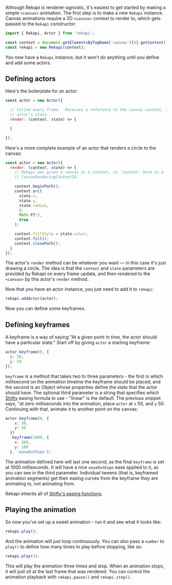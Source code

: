 Although Rekapi is renderer-agnostic, it's easiest to get started by making a
simple `<canvas>` animation.  The first step is to make a new `Rekapi`
instance.  Canvas animations require a 2D `<canvas>` context to render to,
which gets passed to the `Rekapi` constructor:

````javascript
import { Rekapi, Actor } from 'rekapi';

const context = document.getElementsByTagName('canvas')[0].getContext('2d');
const rekapi = new Rekapi(context);
````

You now have a `Rekapi` instance, but it won't do anything until you define and
add some actors.

## Defining actors

Here's the boilerplate for an actor:

````javascript
const actor = new Actor({

  // Called every frame.  Receives a reference to the canvas context, and the
  // actor's state.
  render: (context, state) => {

  }

});
````

Here's a more complete example of an actor that renders a circle to the canvas:

````javascript
const actor = new Actor({
  render: (context, state) => {
    // Rekapi was given a canvas as a context, so `context` here is a
    // CanvasRenderingContext2D.

    context.beginPath();
    context.arc(
      state.x,
      state.y,
      state.radius,
      0,
      Math.PI*2,
      true
    );

    context.fillStyle = state.color;
    context.fill();
    context.closePath();
  }
});
````

The actor's `render` method can be whatever you want — in this case it's just
drawing a circle.  The idea is that the `context` and `state` parameters are
provided by Rekapi on every frame update, and then rendered to the `<canvas>`
by this actor's `render` method.

Now that you have an actor instance, you just need to add it to `rekapi`:

````javascript
rekapi.addActor(actor);
````

Now you can define some keyframes.

## Defining keyframes

A keyframe is a way of saying "At a given point in time, the actor should have
a particular state."  Start off by giving `actor` a starting keyframe:

````javascript
actor.keyframe(0, {
  x: 50,
  y: 50
});
````

`keyframe` is a method that takes two to three parameters - the first is which
millisecond on the animation timeline the keyframe should be placed, and the
second is an Object whose properties define the state that the actor should
have.  The optional third parameter is a string that specifies which
[Shifty](https://github.com/jeremyckahn/shifty) easing formula to use -
"linear" is the default.  The previous snippet says, "at zero milliseconds into
the animation, place `actor` at `x` 50, and `y` 50.  Continuing with that,
animate it to another point on the canvas:

````javascript
actor.keyframe(0, {
    x: 50,
    y: 50
  })
  .keyframe(1000, {
    x: 200,
    y: 100
  }, 'easeOutExpo');
````

The animation defined here will last one second, as the final `keyframe` is
set at 1000 milliseconds.  It will have a nice `easeOutExpo` ease applied to
it, as you can see in the third parameter.  Individual tweens (that is,
keyframed animation segments) get their easing curves from the keyframe they
are animating to, not animating from.

Rekapi inherits all of [Shifty's easing
functions](https://github.com/jeremyckahn/shifty/blob/master/src/easing-functions.js).

## Playing the animation

So now you've set up a sweet animation - run it and see what it looks like:

````javascript
rekapi.play();
````

And the animation will just loop continuously.  You can also pass a `number` to
`play()` to define how many times to play before stopping, like so:

````javascript
rekapi.play(3);
````

This will play the animation three times and stop.  When an animation stops, it
will just sit at the last frame that was rendered.  You can control the
animation playback with `rekapi.pause()` and `rekapi.stop()`.
